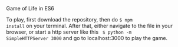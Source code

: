 Game of Life in ES6

To play, first download the repository,
then do <code>$ npm install</code> on your terminal.
After that, either navigate to the file in your browser, or start a http server like this
<code> $ python -m SimpleHTTPServer 3000</code> and go to localhost:3000 to play the game.

